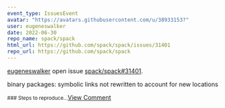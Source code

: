 ```yaml
---
event_type: IssuesEvent
avatar: "https://avatars.githubusercontent.com/u/38933153?"
user: eugeneswalker
date: 2022-06-30
repo_name: spack/spack
html_url: https://github.com/spack/spack/issues/31401
repo_url: https://github.com/spack/spack
---
```


<a href='https://github.com/eugeneswalker' target='_blank'>eugeneswalker</a> open issue <a href='https://github.com/spack/spack/issues/31401' target='_blank'>spack/spack#31401</a>.

<p>binary packages: symbolic links not rewritten to account for new locations</p><small>### Steps to reproduce...</small><a href='https://github.com/spack/spack/issues/31401' target='_blank'>View Comment</a>